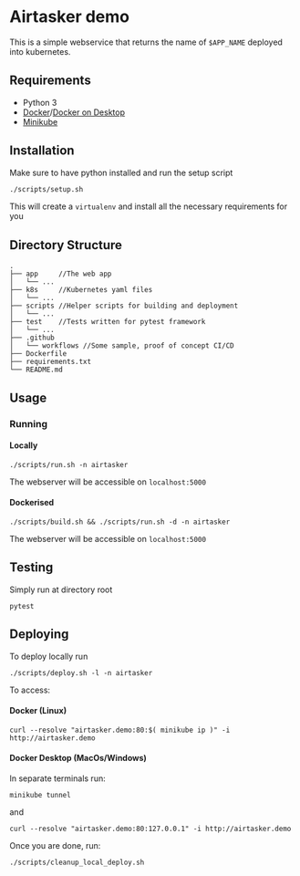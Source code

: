 # Airtasker demo

This is a simple webservice that returns the name of `$APP_NAME` deployed into kubernetes.

## Requirements
* Python 3
* [Docker](https://docs.docker.com/engine/)/[Docker on Desktop](https://docs.docker.com/desktop/)
* [Minikube](https://minikube.sigs.k8s.io/docs/start/)

## Installation
Make sure to have python installed and run the setup script
```bash
./scripts/setup.sh
```
This will create a `virtualenv` and install all the necessary requirements for you

## Directory Structure
```
.
├── app     //The web app
│   └── ...
├── k8s     //Kubernetes yaml files
│   └── ...
├── scripts //Helper scripts for building and deployment
│   └── ...
├── test    //Tests written for pytest framework
│   └── ...
├── .github
│   └── workflows //Some sample, proof of concept CI/CD
├── Dockerfile
├── requirements.txt
└── README.md
```
## Usage
### Running
#### Locally
```
./scripts/run.sh -n airtasker
```
The webserver will be accessible on `localhost:5000`

#### Dockerised
```
./scripts/build.sh && ./scripts/run.sh -d -n airtasker
```
The webserver will be accessible on `localhost:5000`

## Testing
Simply run at directory root
```
pytest
```

## Deploying
To deploy locally run
```
./scripts/deploy.sh -l -n airtasker
```

To access:
#### Docker (Linux)
```
curl --resolve "airtasker.demo:80:$( minikube ip )" -i http://airtasker.demo
```
#### Docker Desktop (MacOs/Windows)
In separate terminals run:
```
minikube tunnel
```
and
```
curl --resolve "airtasker.demo:80:127.0.0.1" -i http://airtasker.demo
```

Once you are done, run:
```
./scripts/cleanup_local_deploy.sh
```